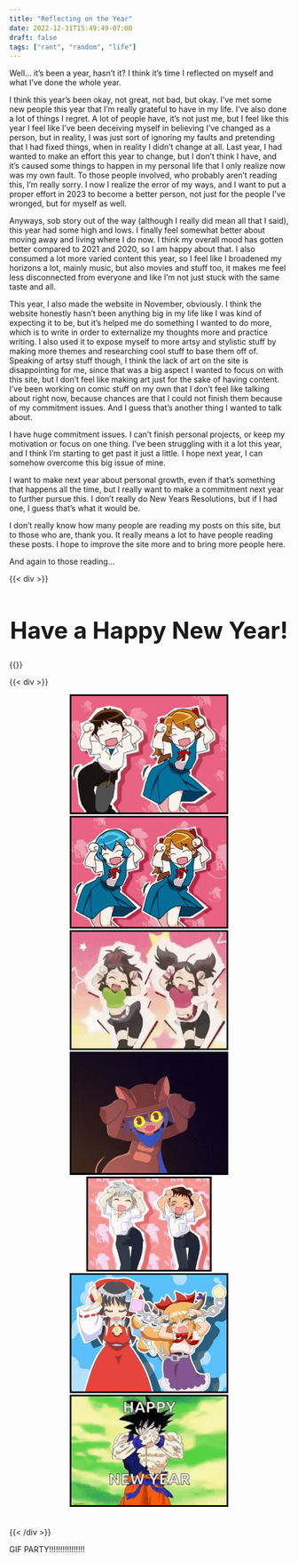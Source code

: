 ```yaml
---
title: "Reflecting on the Year"
date: 2022-12-31T15:49:49-07:00
draft: false
tags: ["rant", "random", "life"]
---
```


Well… it’s been a year, hasn’t it? I think it’s time I reflected on myself and what I’ve done the whole year.		

I think this year’s been okay, not great, not bad, but okay. I’ve met some new people this year that I’m really grateful to have in my life. I’ve also done a lot of things I regret. A lot of people have, it’s not just me, but I feel like this year I feel like I’ve been deceiving myself in believing I’ve changed as a person, but in reality, I was just sort of ignoring my faults and pretending that I had fixed things, when in reality I didn’t change at all. Last year, I had wanted to make an effort this year to change, but I don’t think I have, and it’s caused some things to happen in my personal life that I only realize now was my own fault. To those people involved, who probably aren’t reading this, I’m really sorry. I now I realize the error of my ways, and I want to put a proper effort in 2023 to become a better person, not just for the people I’ve wronged, but for myself as well. 		

Anyways, sob story out of the way (although I really did mean all that I said), this year had some high and lows. I finally feel somewhat better about moving away and living where I do now. I think my overall mood has gotten better compared to 2021 and 2020, so I am happy about that. I also consumed a lot more varied content this year, so I feel like I broadened my horizons a lot, mainly music, but also movies and stuff too, it makes me feel less disconnected from everyone and like I’m not just stuck with the same taste and all. 		

This year, I also made the website in November, obviously. I think the website honestly hasn’t been anything big in my life like I was kind of expecting it to be, but it’s helped me do something I wanted to do more, which is to write in order to externalize my thoughts more and practice writing. I also used it to expose myself to more artsy and stylistic stuff by making more themes and researching cool stuff to base them off of. Speaking of artsy stuff though, I think the lack of art on the site is disappointing for me, since that was a big aspect I wanted to focus on with this site, but I don’t feel like making art just for the sake of having content. I’ve been working on comic stuff on my own that I don’t feel like talking about right now, because chances are that I could not finish them because of my commitment issues. And I guess that’s another thing I wanted to talk about.			

I have huge commitment issues. I can’t finish personal projects, or keep my motivation or focus on one thing. I’ve been struggling with it a lot this year, and I think I’m starting to get past it just a little. I hope next year, I can somehow overcome this big issue of mine. 		

I want to make next year about personal growth, even if that’s something that happens all the time, but I really want to make a commitment next year to further pursue this. I don’t really do New Years Resolutions, but if I had one, I guess that’s what it would be. 		

I don’t really know how many people are reading my posts on this site, but to those who are, thank you. It really means a lot to have people reading these posts. I hope to improve the site more and to bring more people here. 		

And again to those reading…

{{< div >}}
<center><h1 style="font-size: 3em;">Have a Happy New Year!</h1></center>
{{</ div >}}

{{< div >}}
    <br>
    <center>
    <span>
        <img style="max-width:20em;max-height:auto;border:0.25em solid black;" src="images/asuka.gif">
        <img style="max-width:20em;max-height:auto;border:0.25em solid black;" src="images/caramell-dansen-dance.gif">
        <img style="max-width:20em;max-height:auto;border:0.25em solid black;" src="images/caramelldansen-dancing.gif">
        <img style="max-width:20em;max-height:auto;border:0.25em solid black;" src="images/caramelldansen-high-fps.gif">
        <img style="max-width:20em;max-height:auto;border:0.25em solid black;" src="images/kaworu-shinji.gif">
        <img style="max-width:20em;max-height:auto;border:0.25em solid black;" src="images/touhou-caramelldansen.gif">
        <img style="max-width:20em;max-height:auto;border:0.25em solid black;" src="images/goku-mad.gif">
    </span>
    </center>
    <br>
    <br>
{{< /div >}}


GIF PARTY!!!!!!!!!!!!!!!!